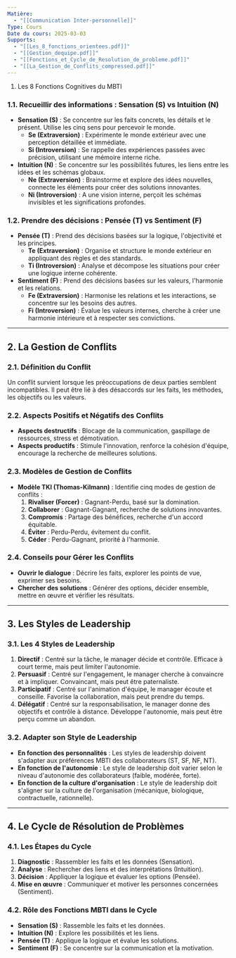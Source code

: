 ```yaml
---
Matière:
  - "[[Communication Inter-personnelle]]"
Type: Cours
Date du cours: 2025-03-03
Supports:
  - "[[Les_8_fonctions_orientees.pdf]]"
  - "[[Gestion_dequipe.pdf]]"
  - "[[Fonctions_et_Cycle_de_Resolution_de_probleme.pdf]]"
  - "[[La_Gestion_de_Conflits_compressed.pdf]]"
---
```

1. Les 8 Fonctions Cognitives du MBTI
### 1.1. **Recueillir des informations : Sensation (S) vs Intuition (N)**
- **Sensation (S)** : Se concentre sur les faits concrets, les détails et le présent. Utilise les cinq sens pour percevoir le monde.
    - **Se (Extraversion)** : Expérimente le monde extérieur avec une perception détaillée et immédiate.
    - **Si (Introversion)** : Se rappelle des expériences passées avec précision, utilisant une mémoire interne riche.
- **Intuition (N)** : Se concentre sur les possibilités futures, les liens entre les idées et les schémas globaux.
    - **Ne (Extraversion)** : Brainstorme et explore des idées nouvelles, connecte les éléments pour créer des solutions innovantes.
    - **Ni (Introversion)** : A une vision interne, perçoit les schémas invisibles et les significations profondes.
### 1.2. **Prendre des décisions : Pensée (T) vs Sentiment (F)**
- **Pensée (T)** : Prend des décisions basées sur la logique, l'objectivité et les principes.
    - **Te (Extraversion)** : Organise et structure le monde extérieur en appliquant des règles et des standards.
    - **Ti (Introversion)** : Analyse et décompose les situations pour créer une logique interne cohérente.
- **Sentiment (F)** : Prend des décisions basées sur les valeurs, l'harmonie et les relations.
    - **Fe (Extraversion)** : Harmonise les relations et les interactions, se concentre sur les besoins des autres.
    - **Fi (Introversion)** : Évalue les valeurs internes, cherche à créer une harmonie intérieure et à respecter ses convictions.
---
## 2. La Gestion de Conflits
### 2.1. **Définition du Conflit**
Un conflit survient lorsque les préoccupations de deux parties semblent incompatibles. Il peut être lié à des désaccords sur les faits, les méthodes, les objectifs ou les valeurs.
### 2.2. **Aspects Positifs et Négatifs des Conflits**
- **Aspects destructifs** : Blocage de la communication, gaspillage de ressources, stress et démotivation.
- **Aspects productifs** : Stimule l'innovation, renforce la cohésion d'équipe, encourage la recherche de meilleures solutions.
### 2.3. **Modèles de Gestion de Conflits**
- **Modèle TKI (Thomas-Kilmann)** : Identifie cinq modes de gestion de conflits :
    1. **Rivaliser (Forcer)** : Gagnant-Perdu, basé sur la domination.
    2. **Collaborer** : Gagnant-Gagnant, recherche de solutions innovantes.
    3. **Compromis** : Partage des bénéfices, recherche d'un accord équitable.
    4. **Éviter** : Perdu-Perdu, évitement du conflit.
    5. **Céder** : Perdu-Gagnant, priorité à l'harmonie.
### 2.4. **Conseils pour Gérer les Conflits**
- **Ouvrir le dialogue** : Décrire les faits, explorer les points de vue, exprimer ses besoins.
- **Chercher des solutions** : Générer des options, décider ensemble, mettre en œuvre et vérifier les résultats.
---
## 3. Les Styles de Leadership
### 3.1. **Les 4 Styles de Leadership**
1. **Directif** : Centré sur la tâche, le manager décide et contrôle. Efficace à court terme, mais peut limiter l'autonomie.
2. **Persuasif** : Centré sur l'engagement, le manager cherche à convaincre et à impliquer. Convaincant, mais peut être paternaliste.
3. **Participatif** : Centré sur l'animation d'équipe, le manager écoute et conseille. Favorise la collaboration, mais peut prendre du temps.
4. **Délégatif** : Centré sur la responsabilisation, le manager donne des objectifs et contrôle à distance. Développe l'autonomie, mais peut être perçu comme un abandon.
### 3.2. **Adapter son Style de Leadership**
- **En fonction des personnalités** : Les styles de leadership doivent s'adapter aux préférences MBTI des collaborateurs (ST, SF, NF, NT).
- **En fonction de l'autonomie** : Le style de leadership doit varier selon le niveau d'autonomie des collaborateurs (faible, modérée, forte).
- **En fonction de la culture d'organisation** : Le style de leadership doit s'aligner sur la culture de l'organisation (mécanique, biologique, contractuelle, rationnelle).
---
## 4. Le Cycle de Résolution de Problèmes
### 4.1. **Les Étapes du Cycle**
1. **Diagnostic** : Rassembler les faits et les données (Sensation).
2. **Analyse** : Rechercher des liens et des interprétations (Intuition).
3. **Décision** : Appliquer la logique et évaluer les options (Pensée).
4. **Mise en œuvre** : Communiquer et motiver les personnes concernées (Sentiment).
### 4.2. **Rôle des Fonctions MBTI dans le Cycle**
- **Sensation (S)** : Rassemble les faits et les données.
- **Intuition (N)** : Explore les possibilités et les liens.
- **Pensée (T)** : Applique la logique et évalue les solutions.
- **Sentiment (F)** : Se concentre sur la communication et la motivation.